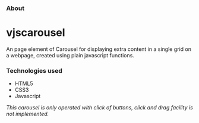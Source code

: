 ### About

# vjscarousel
An page element of Carousel for displaying extra content in a single grid on a webpage, created using plain javascript functions.

### Technologies used
- HTML5
- CSS3
- Javascript

_This carousel is only operated with click of buttons, click and drag facility is not implemented._
